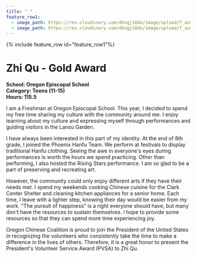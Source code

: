 ```yaml
---
title: " "
feature_row1:
  - image_path: https://res.cloudinary.com/dhngj18do/image/upload/f_auto,q_auto/v1/images/pvsa/2023_Zhi_Qu
  - image_path: https://res.cloudinary.com/dhngj18do/image/upload/f_auto,q_auto/v1/images/activities/year_2023
---
```


{% include feature_row id="feature_row1"%}

# Zhi Qu - Gold Award

**School: Oregon Episcopal School**  
**Category: Teens (11-15)**  
**Hours: 115.5**  

I am a Freshman at Oregon Episcopal School. This year, I decided to spend my free time sharing my culture with the community around me. I enjoy learning about my culture and expressing myself through performances and guiding visitors in the Lansu Garden.

I have always been interested in this part of my identity. At the end of 8th grade, I joined the Phoenix Hanfu Team. We perform at festivals to display traditional Hanfu clothing. Seeing the awe in everyone's eyes during performances is worth the hours we spend practicing. Other than performing, I also hosted the Rising Stars performance. I am so glad to be a part of preserving and recreating art.

However, the community could only enjoy different arts if they have their needs met. I spend my weekends cooking Chinese cuisine for the Clark Center Shelter and cleaning kitchen appliances for a senior home. Each time, I leave with a lighter step, knowing their day would be easier from my work. "The pursuit of happiness" is a right everyone should have, but many don't have the resources to sustain themselves. I hope to provide some resources so that they can spend more time experiencing joy.

Oregon Chinese Coalition is proud to join the President of the United States in recognizing the volunteers who consistently take the time to make a difference in the lives of others. Therefore, it is a great honor to present the President's Volunteer Service Award (PVSA) to Zhi Qu.
